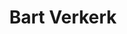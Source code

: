 ---
# Display name
title: Bart Verkerk

# Full name (for SEO)
first_name: Bart
last_name: Verkerk

# Status emoji
status:
  icon: ☕️

# Is this the primary user of the site?
superuser: false

# Role/position/tagline
role: Challenge Director @ VU

# Organizations/Affiliations to show in About widget
organizations:
  - name: VU Amsterdam
    url: https://vu.nl/nl

# Short bio (displayed in user profile at end of posts)
bio: Challenge Director 

# Social Networking
# Need to use another icon? Simply download the SVG icon to your `assets/media/icons/` folder.
profiles:
  - icon: at-symbol
    url: 'mailto:your-email@example.com'
    label: E-mail Me
  - icon: brands/x
    url: https://twitter.com/GetResearchDev
  - icon: brands/instagram
    url: https://www.instagram.com/
  - icon: brands/linkedin
    url: https://www.linkedin.com/in/bart-dylan-verkerk-a2291a144/
  # Link to a PDF of your resume/CV - upload it to `static/uploads/resume.pdf`
  # - icon: academicons/cv
  #   url: uploads/resume.pdf
  #   label: Download my resume
  # - icon: rss
  #   url: ./post/index.xml
  #   label: Subscribe to my blog via RSS feed

# Highlight the author in author lists? (true/false)
highlight_name: true

user_groups: 
  - Challenge Directors

# Author's website URL
website: ""
---